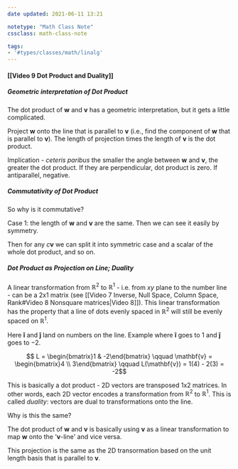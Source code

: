 ```yaml
---
date updated: 2021-06-11 13:21

notetype: "Math Class Note"
cssclass: math-class-note

tags:
- '#types/classes/math/linalg'
---
```


#### [[Video 9 Dot Product and Duality]]

##### Geometric interpretation of Dot Product

The dot product of $\mathbf{w}$ and $\mathbf{v}$ has a geometric interpretation, but it gets a little complicated. 

Project $\mathbf{w}$ onto the line that is parallel to $\mathbf{v}$ (i.e., find the component of $\mathbf{w}$ that is parallel to $\mathbf{v}$). The length of projection times the length of $\mathbf{v}$ is the dot product. 

Implication - _ceteris paribus_ the smaller the angle between $\mathbf{w}$ and $\mathbf{v}$, the greater the dot product. If they are perpendicular, dot  product is zero. If antiparallel, negative. 

##### Commutativity of Dot Product

So why is it commutative? 

Case 1: the length of $\mathbf{w}$ and $\mathbf{v}$ are the same. Then we can see it easily by symmetry. 

Then for any $c\mathbf{v}$ we can split it into symmetric case and a scalar of the whole dot product, and so on. 


##### Dot Product as Projection on Line; Duality

A linear transformation from $\mathbb{R}^2$ to $\mathbb{R}^1$ - i.e. from $xy$ plane to the number line - can be a 2x1 matrix (see [[Video 7 Inverse, Null Space, Column Space, Rank#Video 8 Nonsquare matrices|Video 8]]). This linear transformation has the property that a line of dots evenly spaced  in $\mathbb{R}^2$ will still be evenly spaced on $\mathbb{R}^1$.

Here $\mathbf{\hat{i}}$ and $\mathbf{\hat{j}}$ land on numbers on the line.  Example where $\mathbf{\hat{i}}$ goes to $1$ and $\mathbf{\hat{j}}$ goes to $-2$. 

$$ L = \begin{bmatrix}1 & -2\end{bmatrix} \qquad \mathbf{v} = \begin{bmatrix}4 \\ 3\end{bmatrix}  \qquad L(\mathbf{v}) =  1(4) - 2(3) = -2$$

This is basically a dot product - 2D vectors are transposed 1x2 matrices. In other words, each 2D vector encodes a transformation from $\mathbb{R}^2$ to $\mathbb{R}^1$. This is called _duality_: vectors are dual to transformations onto the line. 

Why is this the same?

The dot product of $\mathbf{w}$ and $\mathbf{v}$ is basically using $\mathbf{v}$ as a linear transformation to map $\mathbf{w}$ onto the '$\mathbf{v}$-line' and vice versa. 

This projection is the same as the 2D transormation based on the unit length basis that is parallel to $\mathbf{v}$.

